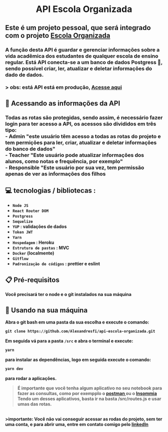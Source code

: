<h1 align="center" >API Escola Organizada</h1>

<h2> Este é um projeto pessoal, que será integrado com o projeto <a href="https://github.com/Alexandresfi/EscolaOrganizada"> Escola Organizada </a> </h2>

<h3> 
  A função desta API é guardar e gerenciar informações sobre a vida acadêmica dos estudantes de qualquer escola de ensino regular. 
Está API conecta-se a um banco de dados Postgress 🐘, sendo possível criar, ler, atualizar e deletar informações do dado de dados.
<br> <br>
> obs: está API está em produção, <a href=""https://api-escola-organizada.herokuapp.com/ > Acesse aqui </a>
</h3>

<h2>
    🔎 Acessando as informações da API
</h2>

<h3> 
 Todas as rotas são protegidas, sendo assim, é necessário fazer login para ter acesso a API, os acessos são divididos em três tipo: <br>
  - Admin "este usuário têm acesso a todas as rotas do projeto e tem permições para ler, criar, atualizar e deletar informações do banco de dados"<br>
  - Teacher "Este usuário pode atualizar informações dos alunos, como notas e frequência, por exemplo"<br>
  - Responsible "Este usuário por sua vez, tem permissão apenas de ver as informações dos filhos
</h3>

<h2> 
 💻 tecnologias / bibliotecas :
</h2>

-  <strong> `Node JS` <strong>
-  <strong> `React Router DOM` <strong>
-  <strong> `Postgress` <strong>
-  <strong> `Sequelize` <strong>
-  <strong> `YUP` <strong> : validações de dados
-  <strong> `Token JWT` <strong>
-  <strong> `Yarn`<strong>
-  <strong> `Hospedagem` <strong> : Heroku
-  <strong> `Estrutura de pastas` <strong> : MVC
-  <strong> `Docker` (localmente) <strong>
-  <strong> `Gitflow` <strong>
-  <strong> `Padronização de códigos` <strong> : prettier e eslint

<h2>
    📋 Pré-requisitos
</h2>

<p> Você precisará ter o node e o git instalados na sua máquina</p>


<h2>
    🔧 Usando na sua máquina
</h2>
Abra o git bash em uma pasta da sua escolha e execute o comando:

```md
git clone https://github.com/Alexandresfi/api-escola-organizada.git
```

Em seguida vá para a pasta `/src` e abra o terminal  e execute: 

```md
yarn
```

para instalar as dependências, logo em seguida execute o comando: 

```md
yarn dev
```

para rodar a aplicações. 

> É importante que você tenha algum aplicativo no seu notebook para fazer as consultas, como por exempplo o <a href="https://www.postman.com/downloads/"> postman </a>
ou o <a href="https://insomnia.rest/download">Insommia</a> 
Tendo um desses aplicativos, basta ir na basta /src/routes.js e usar umas das rotas.
<br>
>importante: Você não vai conseguir acessar as rodas do projeto, sem ter uma conta, e para abrir uma, entre em contato comigo pelo <a href="https://www.linkedin.com/in/alexandre-nascimento-66692920a/">linkedIn</a> 
